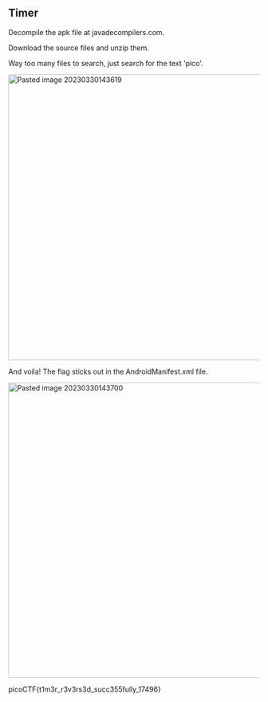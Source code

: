 ## Timer

Decompile the apk file at javadecompilers.com.

Download the source files and unzip them.

Way too many files to search, just search for the text 'pico'.

<img width="574" alt="Pasted image 20230330143619" src="https://user-images.githubusercontent.com/1557309/228728536-4771ae53-e0a8-4192-9818-d186ac358a85.png">

And voila! The flag sticks out in the AndroidManifest.xml file.

<img width="593" alt="Pasted image 20230330143700" src="https://user-images.githubusercontent.com/1557309/228728598-46f3a45a-8f8e-4241-9905-a41b584b3884.png">

picoCTF{t1m3r_r3v3rs3d_succ355fully_17496}

